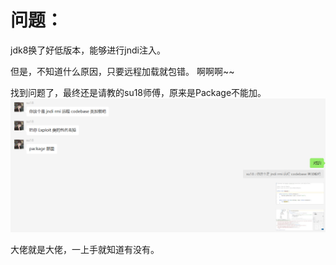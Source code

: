 # 问题：

jdk8换了好低版本，能够进行jndi注入。

但是，不知道什么原因，只要远程加载就包错。 啊啊啊~~


找到问题了，最终还是请教的su18师傅，原来是Package不能加。
![img.png](img.png)


大佬就是大佬，一上手就知道有没有。